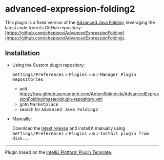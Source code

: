 # advanced-expression-folding2

<!-- Plugin description -->
This plugin is a fixed version of the [Advanced Java Folding](https://plugins.jetbrains.com/plugin/9320-advanced-java-folding), leveraging the latest code from its GitHub repository: [https://github.com/cheptsov/AdvancedExpressionFolding](https://github.com/cheptsov/AdvancedExpressionFolding).

<!-- Plugin description end -->

## Installation

- Using the Custom plugin repository:

  <kbd>Settings/Preferences</kbd> > <kbd>Plugins</kbd> > <kbd>⚙️</kbd> > <kbd>Manager Plugin Repositories</kbd>

  - add
  https://raw.githubusercontent.com/AntoniRokitnicki/AdvancedExpressionFolding/master/plugin-repository.xml
  - goto <kbd>Marketplace</kbd>
  - search for <kbd>Advanced Java Folding2</kbd>

- Manually:

  Download the [latest release](https://github.com/AntoniRokitnicki/AdvancedExpressionFolding/releases/latest) and install it manually using
  <kbd>Settings/Preferences</kbd> > <kbd>Plugins</kbd> > <kbd>⚙️</kbd> > <kbd>Install plugin from disk...</kbd>


---
Plugin based on the [IntelliJ Platform Plugin Template][template].

[template]: https://github.com/JetBrains/intellij-platform-plugin-template
[docs:plugin-description]: https://plugins.jetbrains.com/docs/intellij/plugin-user-experience.html#plugin-description-and-presentation
